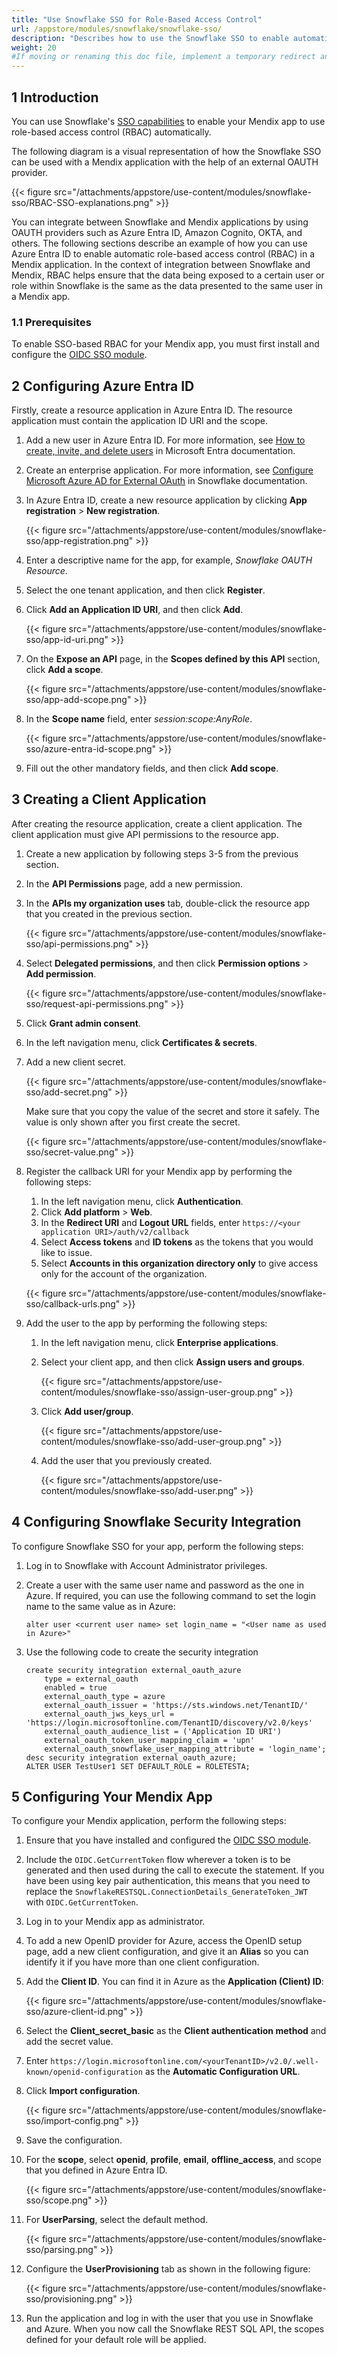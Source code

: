 ```yaml
---
title: "Use Snowflake SSO for Role-Based Access Control"
url: /appstore/modules/snowflake/snowflake-sso/
description: "Describes how to use the Snowflake SSO to enable automatic role-based access control in a Mendix application."
weight: 20
#If moving or renaming this doc file, implement a temporary redirect and let the respective team know they should update the URL in the product. See Mapping to Products for more details. 
---
```


## 1 Introduction

You can use Snowflake's [SSO capabilities](https://docs.snowflake.com/en/user-guide/admin-security-fed-auth-overview) to enable your Mendix app to use role-based access control (RBAC) automatically. 

The following diagram is a visual representation of how the Snowflake SSO can be used with a Mendix application with the help of an external OAUTH provider. 

 {{< figure src="/attachments/appstore/use-content/modules/snowflake-sso/RBAC-SSO-explanations.png" >}}

You can integrate between Snowflake and Mendix applications by using OAUTH providers such as Azure Entra ID, Amazon Cognito, OKTA, and others. The following sections describe an example of how you can use Azure Entra ID to enable automatic role-based access control (RBAC) in a Mendix application. In the context of integration between Snowflake and Mendix, RBAC helps ensure that the data being exposed to a certain user or role within Snowflake is the same as the data presented to the same user in a Mendix app.

### 1.1 Prerequisites

To enable SSO-based RBAC for your Mendix app, you must first install and configure the [OIDC SSO module](/appstore/modules/oidc/).

## 2 Configuring Azure Entra ID

Firstly, create a resource application in Azure Entra ID. The resource application must contain the application ID URI and the scope.

1. Add a new user in Azure Entra ID. For more information, see [How to create, invite, and delete users](https://learn.microsoft.com/en-us/entra/fundamentals/how-to-create-delete-users) in Microsoft Entra documentation.
2. Create an enterprise application. For more information, see [Configure Microsoft Azure AD for External OAuth](https://docs.snowflake.com/en/user-guide/oauth-azure) in Snowflake documentation.
3. In Azure Entra ID, create a new resource application by clicking **App registration** > **New registration**.

    {{< figure src="/attachments/appstore/use-content/modules/snowflake-sso/app-registration.png" >}}

4. Enter a descriptive name for the app, for example, *Snowflake OAUTH Resource*.
5. Select the one tenant application, and then click **Register**.
6. Click **Add an Application ID URI**, and then click **Add**.

    {{< figure src="/attachments/appstore/use-content/modules/snowflake-sso/app-id-uri.png" >}}

7. On the **Expose an API** page, in the **Scopes defined by this API** section, click **Add a scope**.

    {{< figure src="/attachments/appstore/use-content/modules/snowflake-sso/app-add-scope.png" >}}

8. In the **Scope name** field, enter *session:scope:AnyRole*.

    {{< figure src="/attachments/appstore/use-content/modules/snowflake-sso/azure-entra-id-scope.png" >}}

9. Fill out the other mandatory fields, and then click **Add scope**.

## 3 Creating a Client Application

After creating the resource application, create a client application. The client application must give API permissions to the resource app.

1. Create a new application by following steps 3-5 from the previous section. 
2. In the **API Permissions** page, add a new permission.
3. In the **APIs my organization uses** tab, double-click the resource app that you created in the previous section.

    {{< figure src="/attachments/appstore/use-content/modules/snowflake-sso/api-permissions.png" >}}

4. Select **Delegated permissions**, and then click **Permission options** > **Add permission**.

    {{< figure src="/attachments/appstore/use-content/modules/snowflake-sso/request-api-permissions.png" >}}

5. Click **Grant admin consent**.
6. In the left navigation menu, click **Certificates & secrets**.
7. Add a new client secret.

    {{< figure src="/attachments/appstore/use-content/modules/snowflake-sso/add-secret.png" >}}

    Make sure that you copy the value of the secret and store it safely. The value is only shown after you first create the secret.

    {{< figure src="/attachments/appstore/use-content/modules/snowflake-sso/secret-value.png" >}}    

8. Register the callback URI for your Mendix app by performing the following steps:

    1. In the left navigation menu, click **Authentication**.
    2. Click **Add platform** > **Web**.
    3. In the **Redirect URI** and **Logout URL** fields, enter `https://<your application URI>/auth/v2/callback`
    4. Select **Access tokens** and **ID tokens** as the tokens that you would like to issue.
    5. Select **Accounts in this organization directory only** to give access only for the account of the organization.

    {{< figure src="/attachments/appstore/use-content/modules/snowflake-sso/callback-urls.png" >}}

9. Add the user to the app by performing the following steps:

    1. In the left navigation menu, click **Enterprise applications**.
    2. Select your client app, and then click **Assign users and groups**.

        {{< figure src="/attachments/appstore/use-content/modules/snowflake-sso/assign-user-group.png" >}}

    3. Click **Add user/group**.

        {{< figure src="/attachments/appstore/use-content/modules/snowflake-sso/add-user-group.png" >}}

    4. Add the user that you previously created.

        {{< figure src="/attachments/appstore/use-content/modules/snowflake-sso/add-user.png" >}}   

## 4 Configuring Snowflake Security Integration

To configure Snowflake SSO for your app, perform the following steps:

1. Log in to Snowflake with Account Administrator privileges.
2. Create a user with the same user name and password as the one in Azure. If required, you can use the following command to set the login name to the same value as in Azure:

    `alter user <current user name> set login_name = "<User name as used in Azure>"`
 
3. Use the following code to create the security integration 

    ```text
    create security integration external_oauth_azure
        type = external_oauth
        enabled = true
        external_oauth_type = azure
        external_oauth_issuer = 'https://sts.windows.net/TenantID/'
        external_oauth_jws_keys_url = 'https://login.microsoftonline.com/TenantID/discovery/v2.0/keys'
        external_oauth_audience_list = ('Application ID URI')
        external_oauth_token_user_mapping_claim = 'upn'
        external_oauth_snowflake_user_mapping_attribute = 'login_name';
    desc security integration external_oauth_azure;
    ALTER USER TestUser1 SET DEFAULT_ROLE = ROLETESTA;
    ```

## 5 Configuring Your Mendix App

To configure your Mendix application, perform the following steps:

1. Ensure that you have installed and configured the [OIDC SSO module](/appstore/modules/oidc/).
2. Include the `OIDC.GetCurrentToken` flow wherever a token is to be generated and then used during the call to execute the statement. If you have been using key pair authentication, this means that you need to replace the `SnowflakeRESTSQL.ConnectionDetails_GenerateToken_JWT` with `OIDC.GetCurrentToken`.
3. Log in to your Mendix app as administrator. 
4. To add a new OpenID provider for Azure, access the OpenID setup page, add a new client configuration, and give it an **Alias** so you can identify it if you have more than one client configuration.
5. Add the **Client ID**. You can find it in Azure as the **Application (Client) ID**:

    {{< figure src="/attachments/appstore/use-content/modules/snowflake-sso/azure-client-id.png" >}}

6. Select the **Client_secret_basic** as the **Client authentication method** and add the secret value.
7. Enter `https://login.microsoftonline.com/<yourTenantID>/v2.0/.well-known/openid-configuration` as the **Automatic Configuration URL**.
8. Click **Import configuration**.

    {{< figure src="/attachments/appstore/use-content/modules/snowflake-sso/import-config.png" >}}

9. Save the configuration.
10. For the **scope**, select **openid**, **profile**, **email**, **offline_access**, and scope that you defined in Azure Entra ID.  

    {{< figure src="/attachments/appstore/use-content/modules/snowflake-sso/scope.png" >}}

11. For **UserParsing**, select the default method.

    {{< figure src="/attachments/appstore/use-content/modules/snowflake-sso/parsing.png" >}}

12. Configure the **UserProvisioning** tab as shown in the following figure:

    {{< figure src="/attachments/appstore/use-content/modules/snowflake-sso/provisioning.png" >}}

13. Run the application and log in with the user that you use in Snowflake and Azure. When you now call the Snowflake REST SQL API, the scopes defined for your default role will be applied.
